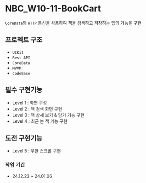# NBC_W10-11-BookCart
`CoreData`와 `HTTP` 통신을 사용하여 책을 검색하고 저장하는 앱의 기능을 구현

## 프로젝트 구조
- `UIKit`
- `Rest API`
- `CoreData`
- `MVVM`
- `CodeBase`

## 필수 구현기능
- Level 1 : 화면 구성
- Level 2 : 책 검색 화면 구현
- Level 3 : 책 상세 보기 & 담기 기능 구현
- Level 4 : 최근 본 책 기능 구현

## 도전 구현기능
- Level 5 : 무한 스크롤 구현

### 작업 기간
- 24.12.23 ~ 24.01.06
